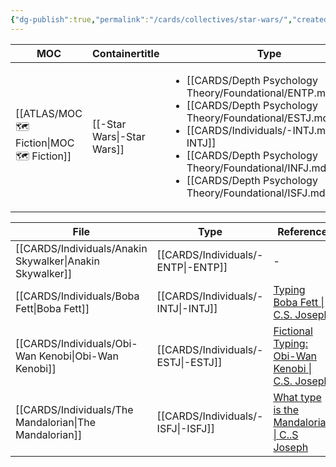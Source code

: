 ```yaml
---
{"dg-publish":true,"permalink":"/cards/collectives/star-wars/","created":"2022-12-13T22:16:55.809+01:00","updated":"2023-04-26T22:05:40.948+02:00"}
---
```


| MOC                                           | Containertitle             | Type                                                                                                                                                                                                                                                                                                                                             | Reference |
| --------------------------------------------- | -------------------------- | ------------------------------------------------------------------------------------------------------------------------------------------------------------------------------------------------------------------------------------------------------------------------------------------------------------------------------------------------ | --------- |
| [[ATLAS/MOC 🗺️ Fiction\|MOC 🗺️ Fiction]] | [[-Star Wars\|-Star Wars]] | <ul><li>[[CARDS/Depth Psychology Theory/Foundational/ENTP.md\\|ENTP]]</li><li>[[CARDS/Depth Psychology Theory/Foundational/ESTJ.md\\|ESTJ]]</li><li>[[CARDS/Individuals/-INTJ.md\\|-INTJ]]</li><li>[[CARDS/Depth Psychology Theory/Foundational/INFJ.md\\|INFJ]]</li><li>[[CARDS/Depth Psychology Theory/Foundational/ISFJ.md\\|ISFJ]]</li></ul> | \-        |



| File                                                        | Type                                  | Reference                                                                                                 |
| ----------------------------------------------------------- | ------------------------------------- | --------------------------------------------------------------------------------------------------------- |
| [[CARDS/Individuals/Anakin Skywalker\|Anakin Skywalker]] | [[CARDS/Individuals/-ENTP\|-ENTP]] | \-                                                                                                        |
| [[CARDS/Individuals/Boba Fett\|Boba Fett]]               | [[CARDS/Individuals/-INTJ\|-INTJ]] | [Typing Boba Fett \| C.S. Joseph](https://csjoseph.life/typing-boba-fett/)                                |
| [[CARDS/Individuals/Obi-Wan Kenobi\|Obi-Wan Kenobi]]     | [[CARDS/Individuals/-ESTJ\|-ESTJ]] | [Fictional Typing: Obi-Wan Kenobi \| C.S. Joseph](https://csjoseph.life/fictional-typing-obi-wan-kenobi/) |
| [[CARDS/Individuals/The Mandalorian\|The Mandalorian]]   | [[CARDS/Individuals/-ISFJ\|-ISFJ]] | [What type is the Mandalorian \| C..S Joseph](https://csjoseph.life/what-type-is-the-mandalorian/)        |



